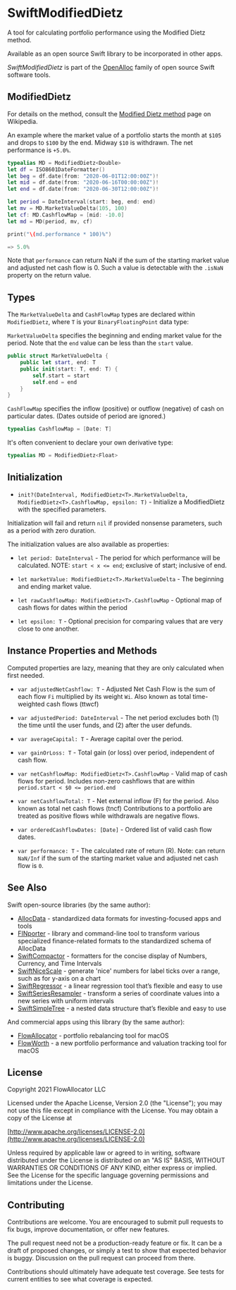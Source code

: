 # SwiftModifiedDietz

A tool for calculating portfolio performance using the Modified Dietz method.

Available as an open source Swift library to be incorporated in other apps.

_SwiftModifiedDietz_ is part of the [OpenAlloc](https://github.com/openalloc) family of open source Swift software tools.

## ModifiedDietz

For details on the method, consult the [Modified Dietz method](https://en.wikipedia.org/wiki/Modified_Dietz_method) page on Wikipedia.

An example where the market value of a portfolio starts the month at `$105` and drops to `$100` by the end. Midway `$10` is withdrawn. The net performance is `+5.0%`.

```swift
typealias MD = ModifiedDietz<Double>
let df = ISO8601DateFormatter()
let beg = df.date(from: "2020-06-01T12:00:00Z")!
let mid = df.date(from: "2020-06-16T00:00:00Z")!
let end = df.date(from: "2020-06-30T12:00:00Z")!

let period = DateInterval(start: beg, end: end)
let mv = MD.MarketValueDelta(105, 100)
let cf: MD.CashflowMap = [mid: -10.0]
let md = MD(period, mv, cf)

print("\(md.performance * 100)%")

=> 5.0%
```

Note that `performance` can return NaN if the sum of the starting market value and adjusted net cash flow is 0. Such a value is detectable with the `.isNaN` property on the return value.

## Types

The `MarketValueDelta` and `CashFlowMap` types are declared within `ModifiedDietz`, where `T` is your `BinaryFloatingPoint` data type:

`MarketValueDelta` specifies the beginning and ending market value for the period. Note that the `end` value can be less than the `start` value.

```swift
public struct MarketValueDelta {
    public let start, end: T
    public init(start: T, end: T) {
        self.start = start
        self.end = end
    }
}   
```

`CashFlowMap` specifies the inflow (positive) or outflow (negative) of cash on particular dates. (Dates outside of period are ignored.)

```swift
typealias CashflowMap = [Date: T]
```

It's often convenient to declare your own derivative type:

```swift
typealias MD = ModifiedDietz<Float>
```

## Initialization

- `init?(DateInterval, ModifiedDietz<T>.MarketValueDelta, ModifiedDietz<T>.CashflowMap, epsilon: T)` - Initialize a ModifiedDietz with the specified parameters.

Initialization will fail and return `nil` if provided nonsense parameters, such as a period with zero duration.

The initialization values are also available as properties:

- `let period: DateInterval` - The period for which performance will be calculated. NOTE: `start < x <= end`; exclusive of start; inclusive of end.

- `let marketValue: ModifiedDietz<T>.MarketValueDelta` - The beginning and ending market value.

- `let rawCashflowMap: ModifiedDietz<T>.CashflowMap` - Optional map of cash flows for dates within the period

- `let epsilon: T` - Optional precision for comparing values that are very close to one another.

## Instance Properties and Methods

Computed properties are lazy, meaning that they are only calculated when first needed.

- `var adjustedNetCashflow: T` - Adjusted Net Cash Flow is the sum of each flow `Fi` multiplied by its weight `Wi`. Also known as total time-weighted cash flows (ttwcf)

- `var adjustedPeriod: DateInterval` - The net period excludes both (1) the time until the user funds, and (2) after the user defunds.

- `var averageCapital: T` - Average capital over the period.

- `var gainOrLoss: T` - Total gain (or loss) over period, independent of cash flow.

- `var netCashflowMap: ModifiedDietz<T>.CashflowMap` - Valid map of cash flows for period. Includes non-zero cashflows that are within `period.start < $0 <= period.end`

- `var netCashflowTotal: T` - Net external inflow (F) for the period. Also known as total net cash flows (tncf) Contributions to a portfolio are treated as positive flows while withdrawals are negative flows.

- `var orderedCashflowDates: [Date]` - Ordered list of valid cash flow dates.

- `var performance: T` - The calculated rate of return (R). Note: can return `NaN/Inf` if the sum of the starting market value and adjusted net cash flow is `0`.

## See Also

Swift open-source libraries (by the same author):

* [AllocData](https://github.com/openalloc/AllocData) - standardized data formats for investing-focused apps and tools
* [FINporter](https://github.com/openalloc/FINporter) - library and command-line tool to transform various specialized finance-related formats to the standardized schema of AllocData
* [SwiftCompactor](https://github.com/openalloc/SwiftCompactor) - formatters for the concise display of Numbers, Currency, and Time Intervals
* [SwiftNiceScale](https://github.com/openalloc/SwiftNiceScale) - generate 'nice' numbers for label ticks over a range, such as for y-axis on a chart
* [SwiftRegressor](https://github.com/openalloc/SwiftRegressor) - a linear regression tool that’s flexible and easy to use
* [SwiftSeriesResampler](https://github.com/openalloc/SwiftSeriesResampler) - transform a series of coordinate values into a new series with uniform intervals
* [SwiftSimpleTree](https://github.com/openalloc/SwiftSimpleTree) - a nested data structure that’s flexible and easy to use

And commercial apps using this library (by the same author):

* [FlowAllocator](https://flowallocator.app/FlowAllocator/index.html) - portfolio rebalancing tool for macOS
* [FlowWorth](https://flowallocator.app/FlowWorth/index.html) - a new portfolio performance and valuation tracking tool for macOS


## License

Copyright 2021 FlowAllocator LLC

Licensed under the Apache License, Version 2.0 (the "License"); you may not use this file except in compliance with the License. You may obtain a copy of the License at

[http://www.apache.org/licenses/LICENSE-2.0](http://www.apache.org/licenses/LICENSE-2.0)

Unless required by applicable law or agreed to in writing, software distributed under the License is distributed on an "AS IS" BASIS, WITHOUT WARRANTIES OR CONDITIONS OF ANY KIND, either express or implied. See the License for the specific language governing permissions and limitations under the License.

## Contributing

Contributions are welcome. You are encouraged to submit pull requests to fix bugs, improve documentation, or offer new features. 

The pull request need not be a production-ready feature or fix. It can be a draft of proposed changes, or simply a test to show that expected behavior is buggy. Discussion on the pull request can proceed from there.

Contributions should ultimately have adequate test coverage. See tests for current entities to see what coverage is expected.
